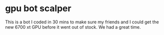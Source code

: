 # gpu bot scalper
This is a bot I coded in 30 mins to make sure my friends and I could get the new 6700 xt GPU before it went out of stock. We had a great time.
